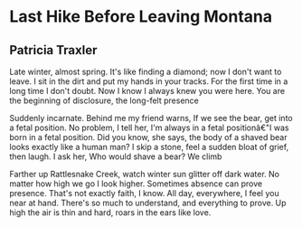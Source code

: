 # Last Hike Before Leaving Montana
## Patricia Traxler
Late winter, almost spring. It's like finding a diamond;
now I don't want to leave. I sit in the dirt and put my hands
in your tracks. For the first time in a long time I don't
doubt. Now I know I always knew you were here. You
are the beginning of disclosure, the long-felt presence

Suddenly incarnate. Behind me my friend warns, If we
see the bear, get into a fetal position. No problem,
I tell her, I'm always in a fetal positionâ€"I was born
in a fetal position. Did you know, she says, the body
of a shaved bear looks exactly like a human man?
I skip a stone, feel a sudden bloat of grief, then laugh.
I ask her, Who would shave a bear? We climb

Farther up Rattlesnake Creek, watch winter sun glitter
off dark water. No matter how high we go I look higher.
Sometimes absence can prove presence. That's not exactly
faith, I know. All day, everywhere, I feel you near at hand.
There's so much to understand, and everything to prove.
Up high the air is thin and hard, roars in the ears like love.